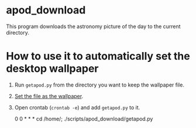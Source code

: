 # apod_download
This program downloads the astronomy picture of the day to the current directory. 

# How to use it to automatically set the desktop wallpaper

1. Run `getapod.py` from the directory you want to keep the wallpaper file.
2. [Set the file as the wallpaper](http://askubuntu.com/a/69500).
3. Open crontab (`crontab -e`) and add `getapod.py` to it.

    0 0 * * * cd /home/<username>; ./scripts/apod_download/getapod.py

